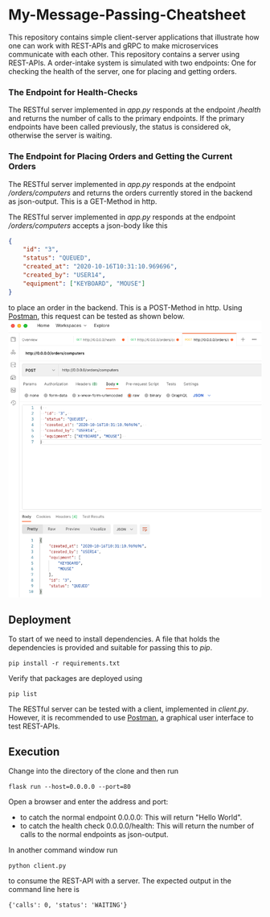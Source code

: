 # My-Message-Passing-Cheatsheet
This repository contains simple client-server applications that illustrate how one can work with REST-APIs and gRPC to make microservices communicate with each other. This repository contains a
server using REST-APIs. A order-intake system is simulated with two endpoints: One for checking the health of the server, one for placing and getting orders.

### The Endpoint for Health-Checks
The RESTful server implemented in *app.py* responds at the endpoint */health* and returns the number of calls to the primary endpoints. If the primary endpoints have been called previously, the status is considered ok, otherwise the server is waiting.

### The Endpoint for Placing Orders and Getting the Current Orders
The RESTful server implemented in *app.py* responds at the endpoint */orders/computers* and returns the orders currently stored in the backend as json-output. This is a GET-Method in http.


The RESTful server implemented in *app.py* responds at the endpoint */orders/computers* accepts a json-body like this
```json
{
    "id": "3",
    "status": "QUEUED",
    "created_at": "2020-10-16T10:31:10.969696",
    "created_by": "USER14",
    "equipment": ["KEYBOARD", "MOUSE"]
}
```
to place an order in the backend. This is a POST-Method in http. Using [Postman](https://www.postman.com/downloads/), this request can be tested as shown below.
<img src="RESTAPIPOSTRequest.png"/>

## Deployment
To start of we need to install dependencies. A file that holds the dependencies is provided and suitable for passing this to *pip*.
```console
pip install -r requirements.txt
```
Verify that packages are deployed using
```console
pip list
```
The RESTful server can be tested with a client, implemented in *client.py*. However, it is recommended to use [Postman](https://www.postman.com/downloads/), a graphical user interface to test REST-APIs.

## Execution
Change into the directory of the clone and then run
```console
flask run --host=0.0.0.0 --port=80
```
Open a browser and enter the address and port:
* to catch the normal endpoint 0.0.0.0: This will return "Hello World".
* to catch the health check 0.0.0.0/health: This will return the number of calls to the normal endpoints as json-output.

In another command window run
```console
python client.py
```
to consume the REST-API with a server. The expected output in the command line here is
```console
{'calls': 0, 'status': 'WAITING'}
```
